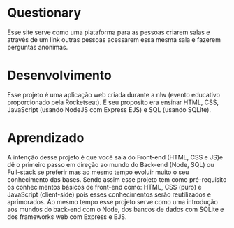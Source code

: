 # Questionary
 
Esse site serve como uma plataforma para as pessoas criarem salas e através de um link outras pessoas acessarem essa mesma sala e fazerem perguntas anônimas.

# Desenvolvimento

Esse projeto é uma aplicação web criada durante a nlw (evento educativo proporcionado pela Rocketseat).
E seu proposito era ensinar HTML, CSS, JavaScript (usando NodeJS com Express EJS) e  SQL (usando SQLite).

# Aprendizado

A intenção desse projeto é que você saia do Front-end (HTML, CSS e JS)e dê o primeiro passo em direção ao mundo do Back-end (Node, SQL) ou Full-stack se preferir mas ao mesmo tempo evoluir muito o seu conhecimento das bases.
Sendo assim esse projeto tem como pré-requisito os conhecimentos básicos de front-end como: HTML, CSS (puro) e JavaScript (client-side) pois esses conhecimentos serão reutilizados e aprimorados.
Ao mesmo tempo esse projeto serve como uma introdução aos mundos do back-end com o Node, dos bancos de dados com SQLite e dos frameworks web com Express e EJS.
